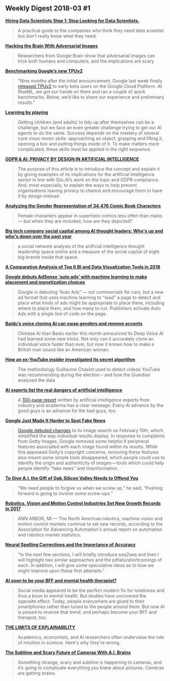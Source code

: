 ## Weekly Digest 2018-03 \#1

**[Hiring Data Scientists Step 1: Stop Looking for Data Scientists.](https://towardsdatascience.com/hiring-data-scientists-step-1-stop-looking-for-data-scientists-9eb282a0f96b)**
> A practical guide to the companies who think they need data scientist but don't really know what they need.

**[Hacking the Brain With Adversarial Images](https://spectrum.ieee.org/the-human-os/robotics/artificial-intelligence/hacking-the-brain-with-adversarial-images)**
> Researchers from Google Brain show that adversarial images can trick both humans and computers, and the implications are scary

**[Benchmarking Google’s new TPUv2](https://blog.riseml.com/benchmarking-googles-new-tpuv2-121c03b71384)**
> "Nine months after the initial announcement, Google last week finally [released TPUv2](https://cloudplatform.googleblog.com/2018/02/Cloud-TPU-machine-learning-accelerators-now-available-in-beta.html) to early beta users on the Google Cloud Platform. At RiseML, we got our hands on them and ran a couple of quick benchmarks. Below, we’d like to share our experience and preliminary results."

**[Learning by playing](https://deepmind.com/blog/learning-playing/)**
> Getting children (and adults) to tidy up after themselves can be a challenge, but we face an even greater challenge trying to get our AI agents to do the same. Success depends on the mastery of several core visuo-motor skills: approaching an object, grasping and lifting it, opening a box and putting things inside of it. To make matters more complicated, these skills must be applied in the right sequence.

**[GDPR & AI: PRIVACY BY DESIGN IN ARTIFICIAL INTELLIGENCE](https://silo.ai/gdpr-and-ai/)**
> The purpose of this article is to introduce the concept and explain it by giving examples of its implications for the artificial intelligence sector in line with Silo.AI’s work on the topic and GDPR compliance. And, most especially, to explain the ways to help prevent organisations leaving privacy to chance and encourage them to have it by design instead.

**[Analyzing the Gender Representation of 34,476 Comic Book Characters](https://pudding.cool/2017/07/comics/)**
> Female characters appear in superhero comics less often than males — but when they are included, how are they depicted?

**[Big tech company social capital among AI thought leaders: Who's up and who's down over the past year](https://www.linkedin.com/pulse/big-tech-company-social-capital-among-ai-thought-whos-kirkpatrick/)**
> a social network analysis of the artificial intelligence thought leadership space online and a measure of the social capital of eight big brands inside that space. 

**[A Comparative Analysis of Top 6 BI and Data Visualization Tools in 2018](https://activewizards.com/blog/a-comparative-analysis-of-top-6-bi-and-data-visualization-tools-in-2018/)**

**[Google debuts AdSense ‘auto ads’ with machine learning to make placement and monetization choices](https://techcrunch.com/2018/02/21/google-debuts-adsense-auto-ads-with-machine-learning-to-make-placement-and-monetization-choices/?utm_source=ActiveCampaign&utm_medium=email&utm_content=Issue+82%3A+Google+s+Auto+Ads%2C+YouTube+s+secret+algorithm%2C+Inside+the+Alexa+Prize%2C+AI+insurance+to+reduce+gun+violence&utm_campaign=Weekly+Newsletter+02+28+2018+Issue+82)**
> Google is debuting “Auto Ads” — not commercials for cars, but a new ad format that uses machine learning to “read” a page to detect and place what kinds of ads might be appropriate to place there, including where to place them, and how many to run. Publishers activate Auto Ads with a single line of code on the page.

**[Baidu’s voice cloning AI can swap genders and remove accents](https://thenextweb.com/artificial-intelligence/2018/02/26/baidus-ai-can-clone-your-voice-and-give-it-a-different-gender-or-accent/)**
> Chinese AI titan Baidu earlier this month announced its Deep Voice AI had learned some new tricks. Not only can it accurately clone an individual voice faster than ever, but now it knows how to make a British man sound like an American woman.

**[How an ex-YouTube insider investigated its secret algorithm](https://www.theguardian.com/technology/2018/feb/02/youtube-algorithm-election-clinton-trump-guillaume-chaslot)**
> The methodology Guillaume Chaslot used to detect videos YouTube was recommending during the election – and how the Guardian analysed the data

**[AI experts list the real dangers of artificial intelligence](https://qz.com/1213524/ai-experts-list-the-real-dangers-of-artificial-intelligence/)**
> A [100-page report](https://maliciousaireport.com/) written by artificial intelligence experts from industry and academia has a clear message: Every AI advance by the good guys is an advance for the bad guys, too.

**[Google Just Made It Harder to Spot Fake News](https://medium.com/s/story/google-just-made-it-harder-to-spot-fake-news-39a1ecff4c40)**
> [Google debuted changes](http://www.bbc.com/news/technology-43085053) to its image search on February 15th, which simplified the way individual results display. In response to complaints from Getty Images, Google removed some helpful if peripheral features associated with each image found within its results. While this appeased Getty’s copyright concerns, removing these features also meant some simple tools disappeared, which people could use to identify the origin and authenticity of images — tools which could help people identify “fake news” and misinformation.

**[To Give A.I. the Gift of Gab,Silicon Valley Needs to Offend You](https://www.nytimes.com/interactive/2018/02/21/technology/conversational-bots.html)**
> “We need people to forgive us when we screw up,” he said. “Pushing forward is going to involve some screw-ups.”

**[Robotics, Vision and Motion Control Industries Set New Growth Records in 2017](https://www.qualitymag.com/articles/94571-robotics-vision-and-motion-control-industries-set-new-growth-records-in-2017)**
> ANN ARBOR, MI — The North American robotics, machine vision and motion control markets continue to set new records, according to the Association for Advancing Automation's annual report on automation and robotics market statistics.

**[Neural Spelling Corrections and the Importance of Accuracy](https://medium.com/scribd-data-science-engineering/neural-spelling-corrections-and-the-importance-of-accuracy-977c0063d20f)**
> "In the next few sections, I will briefly introduce seq2seq and then I will highlight two similar approaches and the pitfalls/shortcomings of each. In addition, I will give some speculative ideas as to how we might improve upon these first attempts."

**[AI soon to be your BFF and mental health therapist?](https://www.hpe.com/us/en/insights/articles/ai-soon-to-be-your-bff-and-mental-health-therapist-1802.html)**
> Social media appeared to be the perfect modern fix for loneliness and thus a boon to mental health. But studies have uncovered the opposite effect. Today, people everywhere are glued to their smartphones rather than tuned to the people around them. But now AI is poised to reverse that trend, and perhaps become your BFF and therapist, too.

**[THE LIMITS OF EXPLAINABILITY](https://www.wired.com/story/the-limits-of-explainability)**
> Academics, economists, and AI researchers often undervalue the role of intuition in science. Here's why they're wrong.

**[The Sublime and Scary Future of Cameras With A.I. Brains](https://www.nytimes.com/2018/02/27/technology/future-cameras-ai-brains.html)**
> Something strange, scary and sublime is happening to cameras, and it’s going to complicate everything you knew about pictures. Cameras are getting brains.
